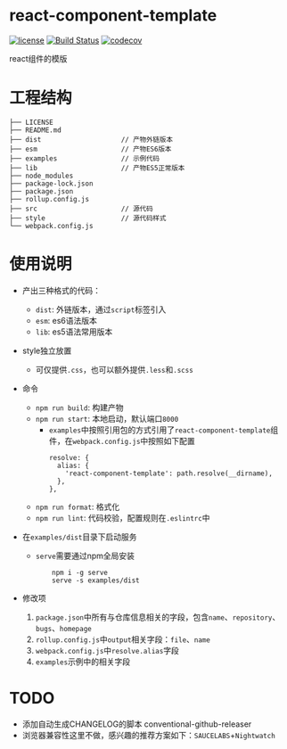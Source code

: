 # react-component-template
[![license](https://img.shields.io/github/license/58-magic/react-component-template.svg)](https://github.com/58-magic/react-component-template/blob/master/LICENSE)
[![Build Status](https://travis-ci.org/58-magic/react-component-template.svg?branch=master)](https://travis-ci.org/58-magic/react-component-template)
[![codecov](https://codecov.io/gh/58-magic/react-component-template/branch/master/graph/badge.svg)](https://codecov.io/gh/58-magic/react-component-template)

react组件的模版

# 工程结构

```
├── LICENSE
├── README.md
├── dist                    // 产物外链版本
├── esm                     // 产物ES6版本
├── examples                // 示例代码
├── lib                     // 产物ES5正常版本
├── node_modules
├── package-lock.json
├── package.json
├── rollup.config.js
├── src                     // 源代码
├── style                   // 源代码样式
└── webpack.config.js
```

# 使用说明
- 产出三种格式的代码：
    + `dist`: 外链版本，通过`script`标签引入
    + `esm`: es6语法版本
    + `lib`: es5语法常用版本

- style独立放置
    + 可仅提供`.css`，也可以额外提供`.less`和`.scss`

- 命令
    + `npm run build`: 构建产物
    + `npm run start`: 本地启动，默认端口`8000`
        - `examples`中按照引用包的方式引用了`react-component-template`组件，在`webpack.config.js`中按照如下配置
          ```
          resolve: {
            alias: {
              'react-component-template': path.resolve(__dirname),
            },
          },
          ```
    + `npm run format`: 格式化
    + `npm run lint`: 代码校验，配置规则在`.eslintrc`中

- 在`examples/dist`目录下启动服务
    + `serve`需要通过npm全局安装
        ```
            npm i -g serve
            serve -s examples/dist
        ```

- 修改项
    1. `package.json`中所有与仓库信息相关的字段，包含`name`、`repository`、`bugs`、`homepage`
    1. `rollup.config.js`中`output`相关字段：`file`、`name`
    1. `webpack.config.js`中`resolve.alias`字段
    1. `examples`示例中的相关字段





# TODO
- 添加自动生成CHANGELOG的脚本 conventional-github-releaser
- 浏览器兼容性这里不做，感兴趣的推荐方案如下：`SAUCELABS`+`Nightwatch`
